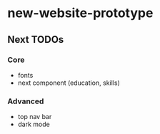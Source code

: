 # new-website-prototype

## Next TODOs

### Core

- fonts
- next component (education, skills)

### Advanced

- top nav bar
- dark mode
